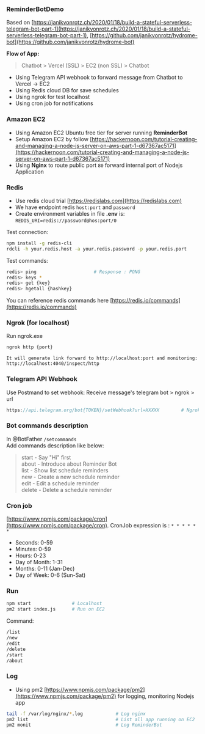 ### ReminderBotDemo
Based on [https://janikvonrotz.ch/2020/01/18/build-a-stateful-serverless-telegram-bot-part-1](https://janikvonrotz.ch/2020/01/18/build-a-stateful-serverless-telegram-bot-part-1), [https://github.com/janikvonrotz/hydrome-bot](https://github.com/janikvonrotz/hydrome-bot)

**Flow of App:**
> Chatbot > Vercel (SSL) > EC2 (non SSL) > Chatbot

* Using Telegram API webhook to forward message from Chatbot to Vercel -> EC2
* Using Redis cloud DB for save schedules
* Using ngrok for test localhost
* Using cron job for notifications

### Amazon EC2
* Using Amazon EC2 Ubuntu free tier for server running **ReminderBot**
* Setup Amazon EC2 by follow [https://hackernoon.com/tutorial-creating-and-managing-a-node-js-server-on-aws-part-1-d67367ac5171](https://hackernoon.com/tutorial-creating-and-managing-a-node-js-server-on-aws-part-1-d67367ac5171)
* Using **Nginx** to route public port `80` forward internal port of Nodejs Application

### Redis
* Use redis cloud trial [https://redislabs.com](https://redislabs.com)
* We have endpoint redis `host:port` and `password`
* Create environment variables in file **.env** is: `REDIS_URI=redis://password@hos:port/0`

Test connection:
```bash
npm install -g redis-cli
rdcli -h your.redis.host -a your.redis.password -p your.redis.port
```

Test commands:
```bash
redis> ping                     # Response : PONG
redis> keys *
redis> get {key}
redis> hgetall {hashkey}
```
You can reference redis commands here [https://redis.io/commands](https://redis.io/commands)

### Ngrok (for localhost)
Run ngrok.exe
```bash
ngrok http {port}
```
`It will generate link forward to http://localhost:port and monitoring: http://localhost:4040/inspect/http`

### Telegram API Webhook
Use Postmand to set webhook: Receive message's telegram bot > ngrok > url
```javascript
https://api.telegram.org/bot{TOKEN}/setWebhook?url=XXXXX        # Ngrok localhost (free) is https://{id}.ngrok.io 
```

### Bot commands description
In @BotFather `/setcommands`<br>
Add commands description like below:
> start - Say "Hi" first<br>
> about - Introduce about Reminder Bot<br>
> list - Show list schedule reminders<br>
> new - Create a new schedule reminder<br>
> edit - Edit a schedule reminder<br>
> delete - Delete a schedule reminder<br>

### Cron job
[https://www.npmjs.com/package/cron](https://www.npmjs.com/package/cron). CronJob expression is : `* * * * * *`
* Seconds: 0-59
* Minutes: 0-59
* Hours: 0-23
* Day of Month: 1-31
* Months: 0-11 (Jan-Dec)
* Day of Week: 0-6 (Sun-Sat)

### Run
```bash
npm start               # Localhost
pm2 start index.js      # Run on EC2
```

Command:
```bash
/list
/new
/edit
/delete
/start
/about
```

### Log
* Using pm2 [https://www.npmjs.com/package/pm2](https://www.npmjs.com/package/pm2) for logging, monitoring Nodejs app

```bash
tail -f /var/log/nginx/*.log            # Log nginx
pm2 list                                # List all app running on EC2
pm2 monit                               # Log ReminderBot
```
